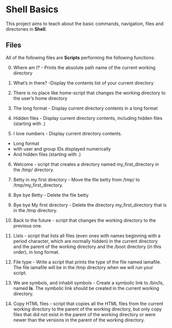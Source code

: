# Shell Basics

This project aims to teach about the basic commands, navigation, files and directories in **Shell**.

## Files
All of the following files are **Scripts** performing the following functions:

0. Where am I? - Prints the absolute path name of the current working directory

1. What’s in there? -Display the contents list of your current directory

2. There is no place like home-script that changes the working directory to the user’s home directory

3. The long format - Display current directory contents in a long format

4. Hidden files - Display current directory contents, including hidden files (starting with .)

5. I love numbers - Display current directory contents.

* Long format
* with user and group IDs displayed numerically
* And hidden files (starting with .)

6. Welcome - script that creates a directory named my_first_directory in the /tmp/ directory.

7. Betty in my first directory - Move the file betty from /tmp/ to /tmp/my_first_directory.

8. Bye bye Betty - Delete the file betty

9. Bye bye My first directory - Delete the directory my_first_directory that is in the /tmp directory.

10. Back to the future - script that changes the working directory to the previous one.


11. Lists - script that lists all files (even ones with names beginning with a period character, which are normally hidden) in the current directory and the parent of the working directory and the /boot directory (in this order), in long format.

12. File type - Write a script that prints the type of the file named iamafile. The file iamafile will be in the /tmp directory when we will run your script.

13. We are symbols, and inhabit symbols - Create a symbolic link to /bin/ls, named __ls__. The symbolic link should be created in the current working directory.

14. Copy HTML files - script that copies all the HTML files from the current working directory to the parent of the working directory, but only copy files that did not exist in the parent of the working directory or were newer than the versions in the parent of the working directory.
